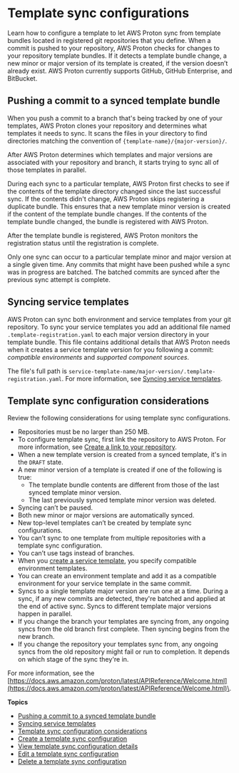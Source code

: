 # Template sync configurations<a name="ag-template-sync-configs"></a>

Learn how to configure a template to let AWS Proton sync from template bundles located in registered git repositories that you define\. When a commit is pushed to your repository, AWS Proton checks for changes to your repository template bundles\. If it detects a template bundle change, a new minor or major version of its template is created, if the version doesn’t already exist\. AWS Proton currently supports GitHub, GitHub Enterprise, and BitBucket\.

## Pushing a commit to a synced template bundle<a name="ag-commits"></a>

When you push a commit to a branch that's being tracked by one of your templates, AWS Proton clones your repository and determines what templates it needs to sync\. It scans the files in your directory to find directories matching the convention of `{template-name}/{major-version}/`\.

After AWS Proton determines which templates and major versions are associated with your repository and branch, it starts trying to sync all of those templates in parallel\.

During each sync to a particular template, AWS Proton first checks to see if the contents of the template directory changed since the last successful sync\. If the contents didn't change, AWS Proton skips registering a duplicate bundle\. This ensures that a new template minor version is created if the content of the template bundle changes\. If the contents of the template bundle changed, the bundle is registered with AWS Proton\.

After the template bundle is registered, AWS Proton monitors the registration status until the registration is complete\.

Only one sync can occur to a particular template minor and major version at a single given time\. Any commits that might have been pushed while a sync was in progress are batched\. The batched commits are synced after the previous sync attempt is complete\.

## Syncing service templates<a name="syncing-service-templates"></a>

AWS Proton can sync both environment and service templates from your git repository\. To sync your service templates you add an additional file named `.template-registration.yaml` to each major version directory in your template bundle\. This file contains additional details that AWS Proton needs when it creates a service template version for you following a commit: *compatible environments* and *supported component sources*\.

The file's full path is `service-template-name/major-version/.template-registration.yaml`\. For more information, see [Syncing service templates](create-template-sync.md#create-template-sync-service-templates)\.

## Template sync configuration considerations<a name="sync-considerations"></a>

Review the following considerations for using template sync configurations\.
+ Repositories must be no larger than 250 MB\.
+ To configure template sync, first link the repository to AWS Proton\. For more information, see [Create a link to your repository](ag-create-repo.md)\.
+ When a new template version is created from a synced template, it's in the `DRAFT` state\.
+ A new minor version of a template is created if one of the following is true:
  + The template bundle contents are different from those of the last synced template minor version\.
  + The last previously synced template minor version was deleted\.
+ Syncing can’t be paused\.
+ Both new minor or major versions are automatically synced\.
+ New top\-level templates can’t be created by template sync configurations\.
+ You can’t sync to one template from multiple repositories with a template sync configuration\.
+ You can’t use tags instead of branches\.
+ When you [create a service template](template-create.md#svc-template-v1), you specify compatible environment templates\.
+ You can create an environment template and add it as a compatible environment for your service template in the same commit\.
+ Syncs to a single template major version are run one at a time\. During a sync, if any new commits are detected, they're batched and applied at the end of active sync\. Syncs to different template major versions happen in parallel\.
+ If you change the branch your templates are syncing from, any ongoing syncs from the old branch first complete\. Then syncing begins from the new branch\.
+ If you change the repository your templates sync from, any ongoing syncs from the old repository might fail or run to completion\. It depends on which stage of the sync they're in\.

For more information, see the [https://docs.aws.amazon.com/proton/latest/APIReference/Welcome.html](https://docs.aws.amazon.com/proton/latest/APIReference/Welcome.html)\.

**Topics**
+ [Pushing a commit to a synced template bundle](#ag-commits)
+ [Syncing service templates](#syncing-service-templates)
+ [Template sync configuration considerations](#sync-considerations)
+ [Create a template sync configuration](create-template-sync.md)
+ [View template sync configuration details](view-template-sync.md)
+ [Edit a template sync configuration](update-template-sync.md)
+ [Delete a template sync configuration](delete-template-sync.md)